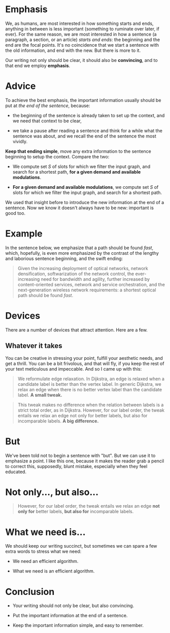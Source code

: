 # Emphasis

We, as humans, are most interested in how something starts and ends,
anything in between is less important (something to ruminate over
later, if ever).  For the same reason, we are most interested in how a
sentence (a paragraph, a section, or an article) *starts and ends*:
the beginning and the end are the focal points.  It's no coincidence
that we start a sentence with the old information, and end with the
new.  But there is more to it.

Our writing not only should be clear, it should also be
**convincing**, and to that end we employ **emphasis**.

# Advice

To achieve the best emphasis, the important information usually should
be put at *the end of the sentence*, because:

* the beginning of the sentence is already taken to set up the
  context, and we need that context to be clear,

* we take a pause after reading a sentence and think for a while what
  the sentence was about, and we recall the end of the sentence the
  most vividly.

**Keep that ending simple**, move any extra information to the
sentence beginning to setup the context.  Compare the two:

* We compute set $S$ of slots for which we filter the input graph, and
  search for a shortest path, **for a given demand and available
  modulations**.

* **For a given demand and available modulations**, we compute set $S$
  of slots for which we filter the input graph, and search for a
  shortest path.

We used that insight before to introduce the new information at the
end of a sentence.  Now we know it doesn't always have to be new:
important is good too.

# Example

In the sentence below, we emphasize that a path should be found
*fast*, which, hopefully, is even more emphasized by the contrast of
the lengthy and laborious sentence beginning, and the swift ending:

> Given the increasing deployment of optical networks, network
> densification, softwarization of the network control, the
> ever-increasing need for bandwidth and agility, further increased by
> content-oriented services, network and service orchestration, and
> the next-generation wireless network requirements: a shortest
> optical path should be found *fast*.

# Devices

There are a number of devices that attract attention.  Here are a few.

## Whatever it takes

You can be creative in stressing your point, fulfill your aesthetic
needs, and get a thrill.  You can be a bit frivolous, and that will
fly, if you keep the rest of your text meticulous and impeccable.  And
so I came up with this:

> We reformulate edge relaxation.  In Dijkstra, an edge is relaxed
> when a candidate label is better than the vertex label.  In generic
> Dijkstra, we relax an edge when there is no better vertex label than
> the candidate label. **A small tweak.**

> This tweak makes no difference when the relation between labels is a
> strict total order, as in Dijkstra.  However, for our label order,
> the tweak entails we relax an edge not only for better labels, but
> also for incomparable labels.  **A big difference.**

# But

We've been told not to begin a sentence with "but".  But we can use it
to emphasize a point.  I like this one, because it makes the reader
grab a pencil to correct this, supposedly, blunt mistake, especially
when they feel educated.

# Not only..., but also...

> However, for our label order, the tweak entails we relax an edge
> **not only for** better labels, **but also for** incomparable
> labels.

# What we need is...

We should keep our writing succinct, but sometimes we can spare a few
extra words to stress what we need:

* We need an efficient algorithm.

* What we need is an efficient algorithm.

# Conclusion

* Your writing should not only be clear, but also convincing.

* Put the important information at the end of a sentence.

* Keep the important information simple, and easy to remember.
